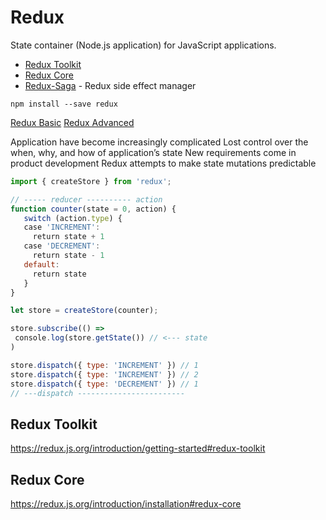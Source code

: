 # Redux
State container (Node.js application) for JavaScript applications.

- [Redux Toolkit](#redux-toolkit)
- [Redux Core](#redux-core)
- [Redux-Saga](https://redux-saga.js.org/index.html) - Redux side effect manager

```shell
npm install --save redux
```

[Redux Basic](https://redux.js.org/)
[Redux Advanced](https://redux.js.org/docs/advanced/)

Application have become increasingly complicated
Lost control over the when, why, and how of application’s state
New requirements come in product development
Redux attempts to make state mutations predictable

```javascript
import { createStore } from 'redux';

// ----- reducer ---------- action   
function counter(state = 0, action) {
   switch (action.type) {
   case 'INCREMENT':
     return state + 1
   case 'DECREMENT':
     return state - 1
   default:
     return state
   }
}
```

```javascript
let store = createStore(counter);

store.subscribe(() =>
 console.log(store.getState()) // <--- state
)

store.dispatch({ type: 'INCREMENT' }) // 1
store.dispatch({ type: 'INCREMENT' }) // 2
store.dispatch({ type: 'DECREMENT' }) // 1
// ---dispatch ------------------------
```



## Redux Toolkit

https://redux.js.org/introduction/getting-started#redux-toolkit



## Redux Core

https://redux.js.org/introduction/installation#redux-core





